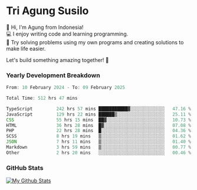 # Tri Agung Susilo

👋 Hi, I'm Agung from Indonesia!<br>
💻 I enjoy writing code and learning programming.<br>
🧠 Try solving problems using my own programs and creating solutions to make life easier.

Let's build something amazing together! 🚀

### Yearly Development Breakdown

<!--START_SECTION:waka-->

```TypeScript JavaScript PHP
From: 10 February 2024 - To: 09 February 2025

Total Time: 512 hrs 47 mins

TypeScript         242 hrs 57 mins ███████████▓░░░░░░░░░░░░░   47.16 %
JavaScript         129 hrs 22 mins ██████▒░░░░░░░░░░░░░░░░░░   25.11 %
CSS                55 hrs 15 mins  ██▓░░░░░░░░░░░░░░░░░░░░░░   10.73 %
HTML               36 hrs 28 mins  █▓░░░░░░░░░░░░░░░░░░░░░░░   07.08 %
PHP                22 hrs 28 mins  █░░░░░░░░░░░░░░░░░░░░░░░░   04.36 %
SCSS               8 hrs 19 mins   ▒░░░░░░░░░░░░░░░░░░░░░░░░   01.62 %
JSON               7 hrs 11 mins   ▒░░░░░░░░░░░░░░░░░░░░░░░░   01.40 %
Markdown           3 hrs 59 mins   ▒░░░░░░░░░░░░░░░░░░░░░░░░   00.77 %
Other              2 hrs 20 mins   ░░░░░░░░░░░░░░░░░░░░░░░░░   00.46 %
```

<!--END_SECTION:waka-->

### GitHub Stats

[![My Github Stats](https://github-readme-stats.vercel.app/api?username=triagung128&show_icons=true&hide=contribs,issues&count_private=true&theme=tokyonight)](https://github.com/triagung128)

<!-- [![Top Langs](https://github-readme-stats.vercel.app/api/top-langs/?username=triagung128&layout=compact)](https://github.com/triagung128) -->
